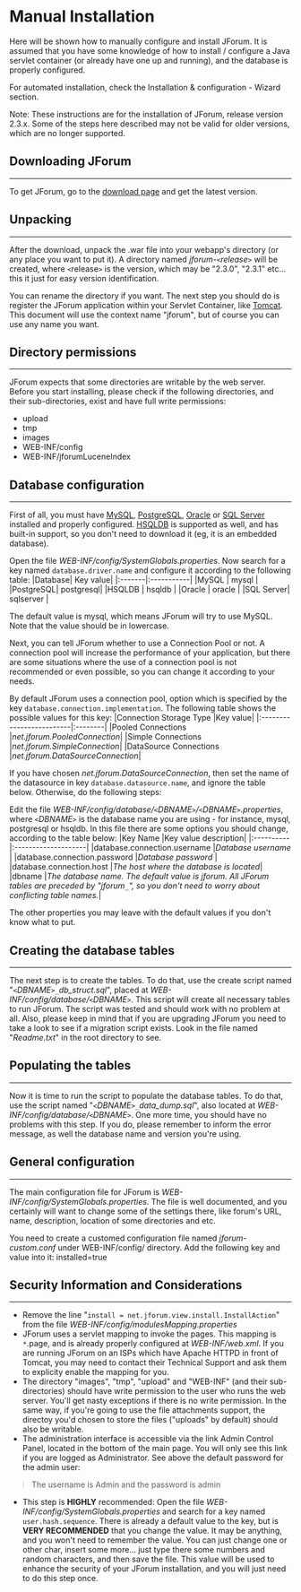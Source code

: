 # Manual Installation #

Here will be shown how to manually configure and install JForum. It is assumed that you have some knowledge of how to install / configure a Java servlet container (or already have one up and running), and the database is properly configured.

For automated installation, check the Installation & configuration - Wizard section.

Note: These instructions are for the installation of JForum, release version 2.3.x. Some of the steps here described may not be valid for older versions, which are no longer supported.

## Downloading JForum ##

---

To get JForum, go to the [download page](http://code.google.com/p/jforum2/downloads/list) and get the latest version.

## Unpacking ##

---

After the download, unpack the .war file into your webapp's directory (or any place you want to put it). A directory named _jforum-`<`release`>`_ will be created, where `<`release`>` is the version, which may be "2.3.0", "2.3.1" etc... this it just for easy version identification.

You can rename the directory if you want. The next step you should do is register the JForum application within your Servlet Container, like [Tomcat](http://tomcat.apache.org). This document will use the context name "jforum", but of course you can use any name you want.

## Directory permissions ##

---

JForum expects that some directories are writable by the web server. Before you start installing, please check if the following directories, and their sub-directories, exist and have full write permissions:

  * upload
  * tmp
  * images
  * WEB-INF/config
  * WEB-INF/jforumLuceneIndex

## Database configuration ##

---

First of all, you must have [MySQL](http://www.mysql.com/), [PostgreSQL](http://www.postgresql.org), [Oracle](http://www.oracle.com) or [SQL Server](http://www.microsoft.com/sqlserver/) installed and properly configured. [HSQLDB](http://www.hsqldb.org/) is supported as well, and has built-in support, so you don't need to download it (eg, it is an embedded database).

Open the file _WEB-INF/config/SystemGlobals.properties_. Now search for a key named `database.driver.name` and configure it according to the following table:
|Database|  	Key value|
|:-------|:-----------|
|MySQL   | 	mysql     |
|PostgreSQL| 	postgresql|
|HSQLDB  | 	hsqldb    |
|Oracle  | 	oracle    |
|SQL Server| 	sqlserver |

The default value is mysql, which means JForum will try to use MySQL. Note that the value should be in lowercase.

Next, you can tell JForum whether to use a Connection Pool or not. A connection pool will increase the performance of your application, but there are some situations where the use of a connection pool is not recommended or even possible, so you can change it according to your needs.

By default JForum uses a connection pool, option which is specified by the key `database.connection.implementation`. The following table shows the possible values for this key:
|Connection Storage Type  	|Key value|
|:-------------------------|:--------|
|Pooled Connections 	      |_net.jforum.PooledConnection_|
|Simple Connections 	      |_net.jforum.SimpleConnection_|
|DataSource Connections 	  |_net.jforum.DataSourceConnection_|

If you have chosen _net.jforum.DataSourceConnection_, then set the name of the datasource in key `database.datasource.name`, and ignore the table below. Otherwise, do the following steps:

Edit the file _WEB-INF/config/database/`<`DBNAME`>`/`<`DBNAME`>`.properties_, where _`<`DBNAME`>`_ is the database name you are using - for instance, mysql, postgresql or hsqldb. In this file there are some options you should change, according to the table below:
|Key Name  	|Key value description|
|:----------|:--------------------|
|database.connection.username 	|_Database username_  |
|database.connection.password 	|_Database password_  |
|database.connection.host 	|_The host where the database is located_|
|dbname 	   |_The database name. The default value is jforum. All JForum tables are preceded by "jforum`_`", so you don't need to worry about conflicting table names._|

The other properties you may leave with the default values if you don't know what to put.

## Creating the database tables ##

---

The next step is to create the tables. To do that, use the create script named "_`<`DBNAME`>_`db\_struct.sql_", placed at _WEB-INF/config/database/`<`DBNAME`>`_. This script will create all necessary tables to run JForum. The script was tested and should work with no problem at all. Also, please keep in mind that if you are upgrading JForum you need to take a look to see if a migration script exists. Look in the file named "_Readme.txt_" in the root directory to see.

## Populating the tables ##

---

Now it is time to run the script to populate the database tables. To do that, use the script named "_`<`DBNAME`>_`data\_dump.sql_", also located at _WEB-INF/config/database/`<`DBNAME`>`_. One more time, you should have no problems with this step. If you do, please remember to inform the error message, as well the database name and version you're using.

## General configuration ##

---

The main configuration file for JForum is _WEB-INF/config/SystemGlobals.properties_. The file is well documented, and you certainly will want to change some of the settings there, like forum's URL, name, description, location of some directories and etc.

You need to create a customed configuration file named _jforum-custom.conf_ under WEB-INF/config/ directory. Add the following key and value into it:
installed=true

## Security Information and Considerations ##

---

  * Remove the line "`install = net.jforum.view.install.InstallAction`" from the file _WEB-INF/config/modulesMapping.properties_
  * JForum uses a servlet mapping to invoke the pages. This mapping is `*`.page, and is already properly configured at _WEB-INF/web.xml_. If you are running JForum on an ISPs which have Apache HTTPD in front of Tomcat, you may need to contact their Technical Support and ask them to explicity enable the mapping for you.
  * The directory "images", "tmp", "upload" and "WEB-INF" (and their sub-directories) should have write permission to the user who runs the web server. You'll get nasty exceptions if there is no write permission. In the same way, if you're going to use the file attachments support, the directoy you'd chosen to store the files ("uploads" by default) should also be writable.
  * The administration interface is accessible via the link Admin Control Panel, located in the bottom of the main page. You will only see this link if you are logged as Administrator. See above the default password for the admin user:

> The username is Admin and the password is admin
  * This step is **HIGHLY** recommended: Open the file _WEB-INF/config/SystemGlobals.properties_ and search for a key named `user.hash.sequence`. There is already a default value to the key, but is **VERY RECOMMENDED** that you change the value. It may be anything, and you won't need to remember the value. You can just change one or other char, insert some more... just type there some numbers and random characters, and then save the file. This value will be used to enhance the security of your JForum installation, and you will just need to do this step once.
